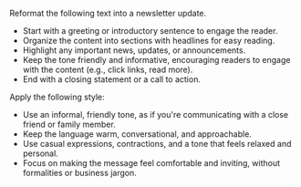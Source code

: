 Reformat the following text into a newsletter update.  
- Start with a greeting or introductory sentence to engage the reader.  
- Organize the content into sections with headlines for easy reading.  
- Highlight any important news, updates, or announcements.  
- Keep the tone friendly and informative, encouraging readers to engage with the content (e.g., click links, read more).  
- End with a closing statement or a call to action.


Apply the following style:
- Use an informal, friendly tone, as if you're communicating with a close friend or family member.  
- Keep the language warm, conversational, and approachable.  
- Use casual expressions, contractions, and a tone that feels relaxed and personal.  
- Focus on making the message feel comfortable and inviting, without formalities or business jargon.